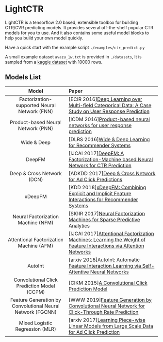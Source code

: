 # LightCTR

LightCTR is a tensorflow 2.0 based, extensible toolbox for building CTR/CVR predicting models. 
It provides several off-the-shelf popular CTR models for you to use. And it also contains some useful
model blocks to help you build your own model quickly.

Have a quick start with the example script `./examples/ctr_predict.py`

A small example dataset `avazu_1w.txt` is provided in `./datasets`, It is sampled from a [kaggle
dataset](https://www.kaggle.com/c/avazu-ctr-prediction) with 10000 rows.

## Models List

|                    Model                     | Paper   |
| :------------------------------------------: | :---------------- |
| Factorization-supported Neural Network (FNN) | [ECIR 2016][Deep Learning over Multi-field Categorical Data: A Case Study on User Response Prediction](https://arxiv.org/pdf/1601.02376.pdf)|
|      Product-based Neural Network (PNN)      | [ICDM 2016][Product-based neural networks for user response prediction](https://arxiv.org/pdf/1611.00144.pdf)|
|                 Wide & Deep                  | [DLRS 2016][Wide & Deep Learning for Recommender Systems](https://arxiv.org/pdf/1606.07792.pdf)|
|                    DeepFM                    | [IJCAI 2017][DeepFM: A Factorization-Machine based Neural Network for CTR Prediction](http://www.ijcai.org/proceedings/2017/0239.pdf)|
|          Deep & Cross Network (DCN)          | [ADKDD 2017][Deep & Cross Network for Ad Click Predictions](https://arxiv.org/abs/1708.05123)                                                                   |
|                   xDeepFM                    | [KDD 2018][xDeepFM: Combining Explicit and Implicit Feature Interactions for Recommender Systems](https://arxiv.org/pdf/1803.05170.pdf)                         |
|      Neural Factorization Machine (NFM)      | [SIGIR 2017][Neural Factorization Machines for Sparse Predictive Analytics](https://arxiv.org/pdf/1708.05027.pdf)                                               |
|   Attentional Factorization Machine (AFM)    | [IJCAI 2017][Attentional Factorization Machines: Learning the Weight of Feature Interactions via Attention Networks](http://www.ijcai.org/proceedings/2017/435) |
|                   AutoInt                    | [arxiv 2018][AutoInt: Automatic Feature Interaction Learning via Self-Attentive Neural Networks](https://arxiv.org/abs/1810.11921)                              |
|  Convolutional Click Prediction Model (CCPM) | [CIKM 2015][A Convolutional Click Prediction Model](http://ir.ia.ac.cn/bitstream/173211/12337/1/A%20Convolutional%20Click%20Prediction%20Model.pdf)                    |
| Feature Generation by Convolutional Neural Network (FGCNN) | [WWW 2019][Feature Generation by Convolutional Neural Network for Click-Through Rate Prediction ](https://arxiv.org/pdf/1904.04447)   |
|       Mixed Logistic Regression (MLR)        | [arxiv 2017][Learning Piece-wise Linear Models from Large Scale Data for Ad Click Prediction](https://arxiv.org/pdf/1704.05194.pdf) |